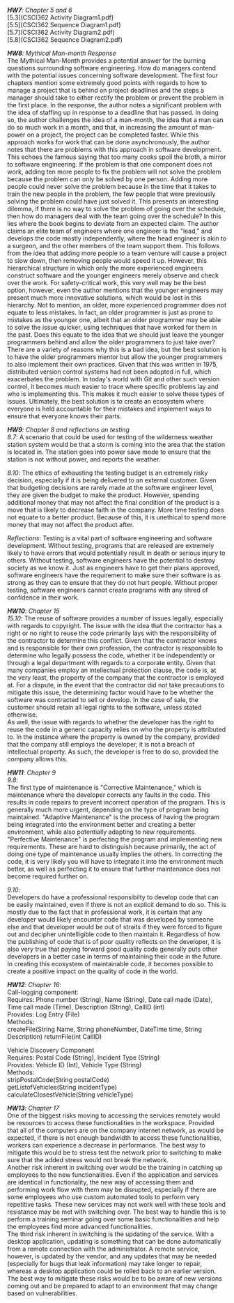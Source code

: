 _**HW7**: Chapter 5 and 6_  
[5.3](CSCI362 Activity Diagram1.pdf)  
[5.5](CSCI362 Sequence Diagram1.pdf)  
[5.7](CSCI362 Activity Diagram2.pdf)  
[5.8](CSCI362 Sequence Diagram2.pdf)  

_**HW8**: Mythical Man-month Response_  
The Mythical Man-Month provides a potential answer for the 
burning questions surrounding software engineering. How do
managers contend with the potential issues concerning software
development. The first four chapters mention some extremely good
points with regards to how to manage a project that is behind on 
project deadlines and the steps a manager should take to either
rectify the problem or prevent the problem in the first place. In the
response, the author notes a significant problem with the idea of
staffing up in response to a deadline that has passed. In doing so,
the author challenges the idea of a man-month, the idea that a man
can do so much work in a month, and that, in increasing the amount of
man-power on a project, the project can be completed faster. While
this approach works for work that can be done asynchronously, the author
notes that there are problems with this approach in software development.
This echoes the famous saying that too many cooks spoil the broth, 
a mirror to software engineering. If the problem is that one component
does not work, adding ten more people to fix the problem will not solve
the problem because the problem can only be solved by one person.
Adding more people could never solve the problem because in the 
time that it takes to train the new people in the problem, the few people
that were previously solving the problem could have just solved it.
This presents an interesting dilemma, if there is no way to solve the
problem of going over the schedule, then how do managers deal with
the team going over the schedule? In this lies where the book begins
to deviate from an expected claim. The author claims an elite team of
engineers where one engineer is the "lead," and develops the code
mostly independently, where the head engineer is akin to a surgeon, and 
the other members of the team support them. This follows from
the idea that adding more people to a team venture will cause a 
project to slow down, then removing people would speed it up. However, 
this hierarchical structure in which only the more experienced 
engineers construct software and the younger engineers merely observe 
and check over the work. For safety-critical work, this very well may 
be the best option, however, even the author mentions that the 
younger engineers may present much more innovative solutions, which 
would be lost in this hierarchy. Not to mention, an older, more 
experienced programmer does not equate to less mistakes. In fact, an older
programmer is just as prone to mistakes as the younger one, albeit that 
an older programmer may be able to solve the issue quicker, using 
techniques that have worked for them in the past. Does this equate to
the idea that we should just leave the younger programmers behind and 
allow the older programmers to just take over? There are a variety of 
reasons why this is a bad idea, but the best solution is to have 
the older programmers mentor but allow the younger programmers to also
implement their own practices. Given that this was written in 1975, 
distributed version control systems had not been adopted in full, which
exacerbates the problem. In today's world with Git and other such version
control, it becomes much easier to trace where specific problems lay and
who is implementing this. This makes it much easier to solve these types 
of issues. Ultimately, the best solution is to create an ecosystem where
everyone is held accountable for their mistakes and implement ways to 
ensure that everyone knows their parts.  

_**HW9**: Chapter 8 and reflections on testing_  
_8.7_: A scenario that could be used for testing of the wilderness weather 
station system would be that a storm is coming into the area that the 
station is located in. The station goes into power save mode to ensure 
that the station is not without power, and reports the weather.  

_8.10_: The ethics of exhausting the testing budget is an extremely 
risky decision, especially if it is being delivered to an external 
customer. Given that budgeting decisions are rarely made at the software 
engineer level, they are given the budget to make the product. However, 
spending additional money that may not affect the final condition of the 
product is a move that is likely to decrease faith in the company. More 
time testing does not equate to a better product. Because of this, 
it is unethical to spend more money that may not affect the product after.

_Reflections_: Testing is a vital part of software engineering and 
software development. Without testing, programs that are released 
are extremely likely to have errors that would potentially result 
in death or serious injury to others. Without testing, software engineers 
have the potential to destroy society as we know it. Just as engineers 
have to get their plans approved, software engineers have the 
requirement to make sure their software is as strong as they can to ensure 
that they do not hurt people. Without proper testing, software engineers 
cannot create programs with any shred of confidence in their work.

_**HW10**: Chapter 15_  
_15.10_: The reuse of software provides a number of issues legally, 
especially with regards to copyright. The issue with the idea that the 
contractor has a right or no right to reuse the code primarily lays with 
the responsibility of the contractor to determine this conflict. 
Given that the contractor knows and is responsible for their own 
profession, the contractor is responsible to determine who legally 
possess the code, whether it be independently or through a legal 
department with regards to a corporate entity. Given that many 
companies employ an intellectual protection clause, the code is, at the 
very least, the property of the company that the contractor is 
employed at. For a dispute, in the event that the contractor did not 
take precautions to mitigate this issue, the determining factor would have 
to be whether the software was contracted to sell or develop. In the case 
of sale, the customer should retain all legal rights to the software, 
unless stated otherwise.  
As well, the issue with regards to whether the developer has the right 
to reuse the code in a generic capacity relies on who the property 
is attributed to. In the instance where the property is owned by the 
company, provided that the company still employs the developer, it is 
not a breach of intellectual property. As such, the developer is free 
to do so, provided the company allows this.  

_**HW11**: Chapter 9_  
_9.8_:  
The first type of maintenance is "Corrective Maintenance," which 
is maintenance where the developer corrects any faults in the code. This 
results in code repairs to prevent incorrect operation of the program. 
This is generally much more urgent, depending on the type of program 
being maintained. "Adaptive Maintenance" is the process of having the 
program being integrated into the environment better and creating 
a better environment, while also potentially adapting to new requirements. 
"Perfective Maintenance" is perfecting the program and implementing new 
requirements. These are hard to distinguish because primarily, the act of 
doing one type of maintenance usually implies the others. In correcting 
the code, it is very likely you will have to integrate it into the 
environment much better, as well as perfecting it to ensure that further 
maintenance does not become required further on.  

_9.10_:  
Developers do have a professional responsibilty to develop code that can 
be easily maintained, even if there is not an explicit demand to do so. 
This is mostly due to the fact that in professional work, it is 
certain that any developer would likely encounter code that was developed 
by someone else and that developer would be out of straits if they were 
forced to figure out and decipher unintelligible code to then maintain it. 
Regardless of how the publishing of code that is of poor quality reflects 
on the developer, it is also very true that paying forward good quality 
code generally puts other developers in a better case in terms of 
maintaining their code in the future. In creating this ecosystem of 
maintainable code, it becomes possible to create a positive impact on 
the quality of code in the world.  

_**HW12**: Chapter 16_:  
Call-logging component:  
Requires: Phone number (String), Name (String), Date call made (Date), 
Time call made (Time), Description (String), CallID (int)  
Provides: Log Entry (File)  
Methods:  
createFile(String Name, String phoneNumber, DateTime time, String Description)
returnFile(int CallID)  

Vehicle Discovery Component  
Requires: Postal Code (String), Incident Type (String)  
Provides: Vehicle ID (Int), Vehicle Type (String)  
Methods:  
stripPostalCode(String postalCode)  
getListofVehicles(String incidentType)  
calculateClosestVehicle(String vehicleType)  

_**HW13**: Chapter 17_  
One of the biggest risks moving to accessing the services remotely would 
be resources to access these functionalities in the workspace. Provided 
that all of the computers are on the company internet network, as would 
be expected, if there is not enough bandwidth to access these 
functionalities, workers can experience a decrease in performance. The 
best way to mitigate this would be to stress test the network prior to 
switching to make sure that the added stress would not break the 
network.   
Another risk inherent in switching over would be the training in catching 
up employees to the new functionalities. Even if the application and 
services are identical in functionality, the new way of accessing them and 
performing work flow with them may be disrupted, especially if there are 
some employees who use custom automated tools to perform very repetitive 
tasks. These new services may not work well with these tools and 
resistance may be met with switching over. The best way to handle this is 
to perform a training seminar going over some basic functionalities and 
help the employees find more advanced functionalities.  
The third risk inherent in switching is the updating of the service. With 
a desktop application, updating is something that can be done 
automatically from a remote connection with the administrator. A remote 
service, however, is updated by the vendor, and any updates that may be 
needed (especially for bugs that leak information) may take longer to 
repair, whereas a desktop application could be rolled back to an earlier 
version. The best way to mitigate these risks would be to be aware of 
new versions coming out and be prepared to adapt to an environment that 
may change based on vulnerabilities.